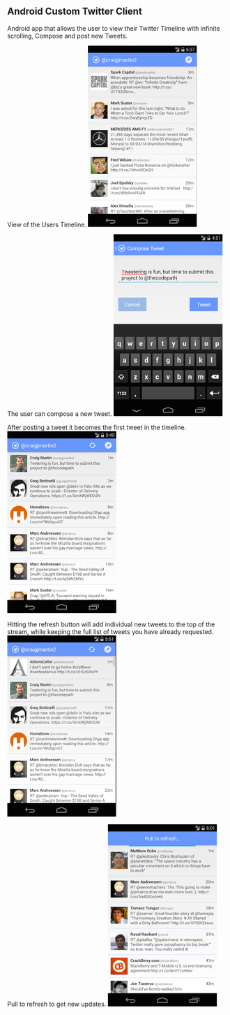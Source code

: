## Android Custom Twitter Client

Android app that allows the user to view their Twitter Timeline with infinite scrolling, Compose
and post new Tweets.

View of the Users Timeline.
![Timeline view](/screens/timeline_view_small.png?raw=true)

The user can compose a new tweet.
![Compose Tweet](/screens/compose_view_small.png?raw=true)

After posting a tweet it becomes the first tweet in the timeline.
![Posted Tweet](/screens/posted_tweet_small.png?raw=true)

Hitting the refresh button will add individual new tweets to the top of the stream, while
keeping the full list of tweets you have already requested.
![Posted Tweet](/screens/timeline_refresh_small.png?raw=true)

Pull to refresh to get new updates.
![Posted Tweet](/screens/pull_refresh_small.png?raw=true)